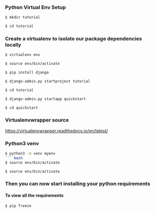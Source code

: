 ### Python Virtual Env Setup ###
``` bash
$ mkdir tutorial
```
``` bash
$ cd tutorial
```
### Create a virtualenv to isolate our package dependencies locally ###
``` bash
$ virtualenv env
```
``` bash
$ source env/bin/activate
```
``` bash
$ pip install django
```
``` bash
$ django-admin.py startproject tutorial
```
``` bash
$ cd tutorial
```
``` bash
$ django-admin.py startapp quickstart
```
``` bash
$ cd quickstart
```
### Virtualenvwrapper source ###
https://virtualenvwrapper.readthedocs.io/en/latest/

### Python3 venv
``` bash
$ python3 -m venv myenv
``` bash
$ source env/bin/activate
```
``` bash
$ source env/bin/activate
```

### Then you can now start installing your python requirements ###
#### To view all the requirements ##
``` bash
$ pip freeze
```
